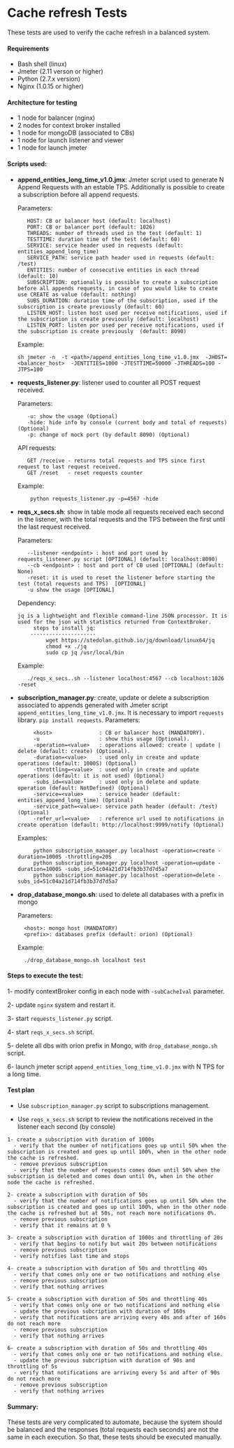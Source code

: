 # Cache refresh Tests

These tests are used to verify the cache refresh in a balanced system.


#### Requirements

- Bash shell (linux)
- Jmeter (2.11 verson or higher)
- Python (2.7.x version)
- Nginx (1.0.15 or higher)


#### Architecture for testing

- 1 node for balancer (nginx)
- 2 nodes for context broker installed
- 1 node for mongoDB (associated to CBs)
- 1 node for launch listener and viewer
- 1 node for launch jmeter


#### Scripts used:

- **append_entities_long_time_v1.0.jmx**: Jmeter script used to generate N Append Requests with an estable TPS. Additionally is possible to create a subscription before all append requests.
     
  Parameters:
  ```
     HOST: CB or balancer host (default: localhost)
     PORT: CB or balancer port (default: 1026)
     THREADS: number of threads used in the test (default: 1)
     TESTTIME: duration time of the test (default: 60)
     SERVICE: service header used in requests (default: entities_append_long_time)
     SERVICE_PATH: service path header used in requests (default: /test)
     ENTITIES: number of consecutive entities in each thread (default: 10)
     SUBSCRIPTION: optionally is possible to create a subscription before all appends requests, in case of you would like to create use CREATE as value (default: nothing)
     SUBS_DURATION: duration time of the subscription, used if the subscription is create previously (default: 60)
     LISTEN_HOST: listen host used per receive notifications, used if the subscription is create previously (default: localhost)
     LISTEN_PORT: listen por used per receive notifications, used if the subscription is create previously  (default: 8090)
  ```
  
  Example:
  ```
  sh jmeter -n  -t <path>/append_entities_long_time_v1.0.jmx  -JHOST=<balancer_host>  -JENTITIES=1000 -JTESTTIME=50000 -JTHREADS=100 -JTPS=100
  ```
 
- **requests_listener.py**: listener used to counter all POST request received.
  
  Parameters:
  ```
     -u: show the usage (Optional)
     -hide: hide info by console (current body and total of requests) (Optional) 
     -p: change of mock port (by default 8090) (Optional)
  ```              
  
  API requests:     
   ```
      GET /receive - returns total requests and TPS since first request to last request received.    
      GET /reset   - reset requests counter
  ```
  
  Example:
  ```
      python requests_listener.py -p=4567 -hide
  ```
  
- **reqs_x_secs.sh**: show in table mode all requests received each second in the listener, with the total requests and the TPS between the first until the last request received.
  
  Parameters:
  ```
     --listener <endpoint> : host and port used by requests_listener.py script [OPTIONAL] (default: localhost:8090)
     --cb <endpoint> : host and port of CB used [OPTIONAL] (default: None)
     -reset: it is used to reset the listener before starting the test (total requests and TPS)  [OPTIONAL]
     -u show the usage [OPTIONAL]
  ```
  
  Dependency:
  ```
  jq is a lightweight and flexible command-line JSON processor. It is used for the json with statistics returned from ContextBroker.
       steps to install jq:
      ---------------------
           wget https://stedolan.github.io/jq/download/linux64/jq
           chmod +x ./jq
           sudo cp jq /usr/local/bin
  ```
  
  Example:
  ```
     ./reqs_x_secs..sh --listener localhost:4567 --cb localhost:1026 -reset  
  ```
  
- **subscription_manager.py**: create, update or delete a subscription associated to appends generated with Jmeter script `append_entities_long_time_v1.0.jmx`.
                               It is necessary to import `requests` library. `pip install requests`. 
  Parameters:
  ```                                                                       
       <host>               : CB or balancer host (MANDATORY).
       -u                   : show this usage (Optional).  
       -operation=<value>   : operations allowed: create | update | delete (default: create) (Optional).       
       -duration=<value>    : used only in create and update operations (default: 1000S) (Optional)           
       -throttling=<value>  : used only in create and update operations (default: it is not used) (Optional)  
       -subs_id=<value>     : used only in delete and update operation (default: NotDefined) (Optional)                                
       -service=<value>     : service header (default: entities_append_long_time) (Optional)                                                          
       -service_path=<value>: service path header (default: /test)(Optional)                                                     
       -refer_url=<value>   : reference url used to notifications in create operation (default: http://localhost:9999/notify (Optional)                                                                  
  ```
  
  Examples:
  ```
       python subscription_manager.py localhost -operation=create -duration=1000S -throttling=20S               
       python subscription_manager.py localhost -operation=update -duration=1000S -subs_id=51c04a21d714fb3b37d7d5a7
       python subscription_manager.py localhost -operation=delete -subs_id=51c04a21d714fb3b37d7d5a7   
  ```
 
- **drop_database_mongo.sh**: used to delete all databases with a prefix in mongo
  
  Parameters:
  ```
    <host>: mongo host (MANDATORY)
    <prefix>: databases prefix (default: orion) (Optional)
  ```
  
  Example:
  ```
    ./drop_database_mongo.sh localhost test
  ```

      
#### Steps to execute the test:

 1- modify contextBroker config in each node with `-subCacheIval` parameter.
 
 2- update `nginx` system and restart it.
 
 3- start `requests_listener.py` script.
 
 4- start `reqs_x_secs.sh` script.
 
 5- delete all dbs with orion prefix in Mongo, with `drop_database_mongo.sh` script.
  
 6- launch jmeter script `append_entities_long_time_v1.0.jmx` with N TPS for a long time.

 
#### Test plan
 
 - Use `subscription_manager.py` script to subscriptions management.
 
 - Use `reqs_x_secs.sh` script to review the notifications received in the listener each second (by console)
 ```
1- create a subscription with duration of 1000s
   - verify that the number of notifications goes up until 50% when the subscription is created and goes up until 100%, when in the other node the cache is refreshed. 
   - remove previous subscription  
   - verify that the number of requests comes down until 50% when the subscription is deleted and comes down until 0%, when in the other node the cache is refreshed. 

2- create a subscription with duration of 50s 
   - verify that the number of notifications goes up until 50% when the subscription is created and goes up until 100%, when in the other node the cache is refreshed but at 50s, not reach more notifications 0%.
   - remove previous subscription  
   - verify that it remains at 0 % 

3- create a subscription with duration of 1000s and throttling of 20s
   - verify that begins to notify but wait 20s between notifications 
   - remove previous subscription
   - verify notifies last time and stops

4- create a subscription with duration of 50s and throttling 40s
   - verify that comes only one or two notifications and nothing else
   - remove previous subscription  
   - verify that nothing arrives

5- create a subscription with duration of 50s and throttling 40s
   - verify that comes only one or two notifications and nothing else
   - update the previous subcription with duration of 160s
   - verify that notifications are arriving every 40s and after of 160s do not reach more
   - remove previous subscription  
   - verify that nothing arrives

6- create a subscription with duration of 50s and throttling 40s 
   - verify that comes only one or two notifications and nothing else.
   - update the previous subcription with duration of 90s and throttling of 5s 
   - verify that notifications are arriving every 5s and after of 90s do not reach more
   - remove previous subscription 
   - verify that nothing arrives    
 ```
 
 
#### Summary:
These tests are very complicated to automate, because the system should be balanced and the responses (total requests each seconds) are not the same in each execution. So that, these tests should be executed manually.
